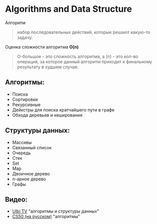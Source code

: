 # Algorithms and Data Structure

Алгоритм
>набор последовательных действий, которые решают какую-то задачу.

Оценка сложности алгоритма __O(n)__
> О-большое - это сложность алгоритма, а (n) - это кол-во операций, за которое данный алгоритм приходит к финальному результату в худшем случае.

## Алгоритмы:

- Поиска
- Сортировки
- Рекурсивные
- Дейкстры для поиска кратчайшего пути в графе
- Обхода деревьев и кеширования

## Структуры данных:

- Массивы
- Связанный список
- Очередь
- Стек
- Set
- Map
- Двоичное дерево
- n-арное дерево
- Графы

## Видео:

* [Ulbi TV](https://www.youtube.com/watch?v=NErrGZ64OdE&t=1842s) "алгоритмы и структуры данных"
* [CS50 (на русском)](https://www.youtube.com/watch?v=D1u3H9_wmUU&list=PLawfWYMUziZqyUL5QDLVbe3j5BKWj42E5&index=8&t=1649s) "алгоритмы"
